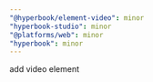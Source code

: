 ```yaml
---
"@hyperbook/element-video": minor
"hyperbook-studio": minor
"@platforms/web": minor
"hyperbook": minor
---
```


add video element
